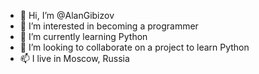 - 👋 Hi, I’m @AlanGibizov
- 👀 I’m interested in becoming a programmer
- 🌱 I’m currently learning Python
- 💞️ I’m looking to collaborate on a project to learn Python
- 📫 I live in Moscow, Russia

<!---
AlanGibizov/AlanGibizov is a ✨ special ✨ repository because its `README.md` (this file) appears on your GitHub profile.
You can click the Preview link to take a look at your changes.
--->
